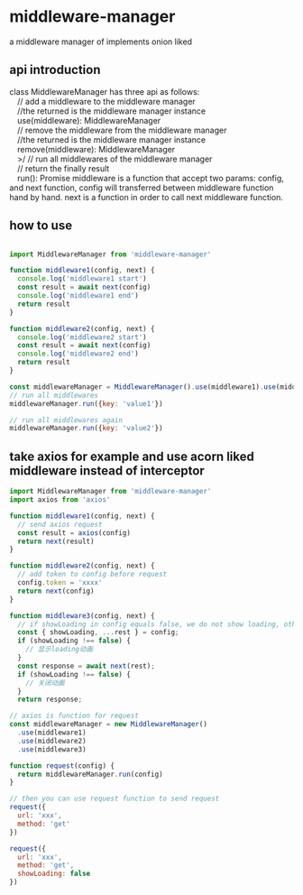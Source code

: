 # middleware-manager
a middleware manager of implements onion liked

## api introduction
class MiddlewareManager has three api as follows:
    <br/>&ensp;&ensp;// add a middleware to the middleware manager
    <br/>&ensp;&ensp;//the returned is the middleware manager instance
    <br/>&ensp;&ensp;use(middleware): MiddlewareManager
    <br/>&ensp;&ensp;// remove the middleware from the middleware manager
    <br/>&ensp;&ensp;//the returned is the middleware manager instance
    <br/>&ensp;&ensp;remove(middleware): MiddlewareManager
    <br/>&ensp;&ensp;>/ // run all middlewares of the middleware manager
    <br/>&ensp;&ensp;// return the finally result
    <br/>&ensp;&ensp;run(): Promise
middleware is a function that accept two params: config, and next function, config will transferred between middleware function hand by hand. next is a function in order to call next middleware function.

## how to use
```javascript

import MiddlewareManager from 'middleware-manager'

function middleware1(config, next) {
  console.log('middleware1 start')
  const result = await next(config)
  console.log('middleware1 end')
  return result
}

function middleware2(config, next) {
  console.log('middleware2 start')
  const result = await next(config)
  console.log('middleware2 end')
  return result
}

const middlewareManager = MiddlewareManager().use(middleware1).use(middleware2)
// run all middlewares
middlewareManager.run({key: 'value1'})

// run all middlewares again
middlewareManager.run({key: 'value2'})

```

## take axios for example and use acorn liked middleware instead of interceptor
```javascript
import MiddlewareManager from 'middleware-manager'
import axios from 'axios'

function middleware1(config, next) {
  // send axios request
  const result = axios(config)
  return next(result)
}

function middleware2(config, next) {
  // add token to config before request 
  config.token = 'xxxx'
  return next(config)
}

function middleware3(config, next) {
  // if showLoading in config equals false, we do not show loading, otherwise show loading
  const { showLoading, ...rest } = config;
  if (showLoading !== false) {
    // 显示loading动画
  }
  const response = await next(rest);
  if (showLoading !== false) {
    // 关闭动画
  }
  return response;

// axios is function for request
const middlewareManager = new MiddlewareManager()
  .use(middleware1)
  .use(middleware2)
  .use(middleware3)

function request(config) {
  return middlewareManager.run(config)
}

// then you can use request function to send request
request({
  url: 'xxx',
  method: 'get'
}) 

request({
  url: 'xxx',
  method: 'get',
  showLoading: false
}) 

```
